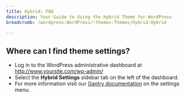 ```yaml
---
title: Hybrid: FAQ
description: Your Guide to Using the Hybrid Theme for WordPress
breadcrumb: /wordpress:WordPress/!themes:Themes/hybrid:Hybrid

---
```


Where can I find theme settings?
-----
* Log in to the WordPress administrative dashboard at http://www.yoursite.com/wp-admin/
* Select the **Hybrid Settings** sidebar tab on the left of the dashboard.
* For more information visit our [Gantry documentation][gantry] on the settings menu.

[gantry]: http://gantry-framework.org/documentation/wordpress/configure/